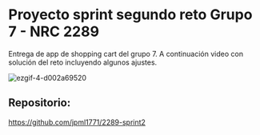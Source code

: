 # Proyecto sprint segundo reto Grupo 7 - NRC 2289

Entrega de app de shopping cart del grupo 7.
A continuación video con solución del reto incluyendo algunos ajustes.

![ezgif-4-d002a69520](https://user-images.githubusercontent.com/41553721/202043435-7cc593fd-5742-4c65-8969-67f914e4df6a.gif)

## Repositorio:

https://github.com/jpml1771/2289-sprint2
